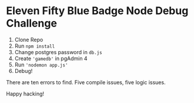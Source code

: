 # Eleven Fifty Blue Badge Node Debug Challenge

1. Clone Repo
2. Run ```npm install```
3. Change postgres password in ```db.js```
4. Create ```'gamedb'``` in pgAdmin 4
5. Run ```'nodemon app.js'```
6. Debug!

There are ten errors to find. Five compile issues, five logic issues.

Happy hacking!